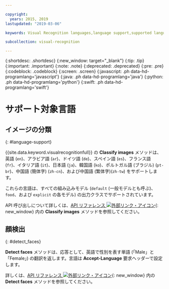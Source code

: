 ```yaml
---

copyright:
  years: 2015, 2019
lastupdated: "2019-03-06"

keywords: Visual Recognition languages,language support,supported languages

subcollection: visual-recognition

---
```


{:shortdesc: .shortdesc}
{:new_window: target="_blank"}
{:tip: .tip}
{:important: .important}
{:note: .note}
{:deprecated: .deprecated}
{:pre: .pre}
{:codeblock: .codeblock}
{:screen: .screen}
{:javascript: .ph data-hd-programlang='javascript'}
{:java: .ph data-hd-programlang='java'}
{:python: .ph data-hd-programlang='python'}
{:swift: .ph data-hd-programlang='swift'}

# サポート対象言語

## イメージの分類
{: #language-support}

{{site.data.keyword.visualrecognitionfull}} の **Classify images** メソッドは、英語 (`en`)、アラビア語 (`ar`)、ドイツ語 (`de`)、スペイン語 (`es`)、フランス語 (`fr`)、イタリア語 (`it`)、日本語 (`ja`)、韓国語 (`ko`)、ポルトガル語 (ブラジル) (`pt-br`)、中国語 (簡体字) (`zh-cn`)、および中国語 (繁体字)(`zh-tw`) をサポートします。

これらの言語は、すべての組み込みモデル (`default` (一般モデルとも呼ぶ)、`food`、および `explicit` の各モデル) の出力クラスでサポートされています。

API 呼び出しについて詳しくは、[API リファレンス ![外部リンク・アイコン](../../icons/launch-glyph.svg "外部リンク・アイコン")](https://{DomainName}/apidocs/visual-recognition/#classify-images){: new_window} 内の **Classify images** メソッドを参照してください。

## 顔検出
{: #detect_faces}

**Detect faces** メソッドは、応答として、英語で性別を表す単語 (「Male」と「Female」) の翻訳を返します。言語は **Accept-Language** 要求ヘッダーで設定します。

詳しくは、[API リファレンス ![外部リンク・アイコン](../../icons/launch-glyph.svg "外部リンク・アイコン")](https://{DomainName}/apidocs/visual-recognition/#detect-faces-in-images){: new_window} 内の **Detect faces** メソッドを参照してください。
